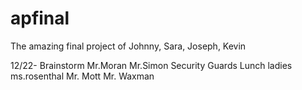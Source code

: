 apfinal
=======

The amazing final project of Johnny, Sara, Joseph, Kevin  

12/22- Brainstorm 
Mr.Moran 
Mr.Simon
Security Guards
Lunch ladies
ms.rosenthal
Mr. Mott
Mr. Waxman
